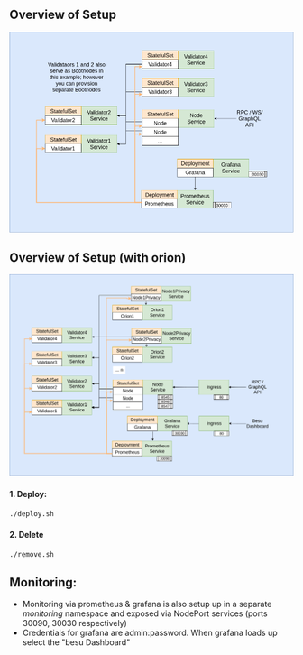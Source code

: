 ## Overview of Setup
![Image ibft](ibft.png)

## Overview of Setup (with orion)
![Image ibft](ibft-orion.png)

#### 1. Deploy:
```bash
./deploy.sh
```

#### 2. Delete
```
./remove.sh
```

## Monitoring:
- Monitoring via prometheus & grafana is also setup up in a separate *monitoring* namespace and exposed via NodePort services (ports 30090, 30030 respectively)
- Credentials for grafana are admin:password. When grafana loads up select the "besu Dashboard"
